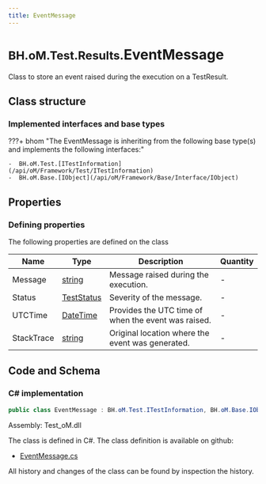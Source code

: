 ```yaml
---
title: EventMessage
---
```


# <small>BH.oM.Test.Results.</small>**EventMessage**

Class to store an event raised during the execution on a TestResult.

## Class structure

### Implemented interfaces and base types

???+ bhom "The EventMessage is inheriting from the following base type(s) and implements the following interfaces:"

    -  BH.oM.Test.[ITestInformation](/api/oM/Framework/Test/ITestInformation)
    -  BH.oM.Base.[IObject](/api/oM/Framework/Base/Interface/IObject)


## Properties



### Defining properties

The following properties are defined on the class

| Name             | Type             | Description      | Quantity         |
|------------------|------------------|------------------|------------------|
| Message | [string](https://learn.microsoft.com/en-us/dotnet/api/System.String?view=netstandard-2.0) | Message raised during the execution. | - |
| Status | [TestStatus](/api/oM/Framework/Test/TestStatus) | Severity of the message. | - |
| UTCTime | [DateTime](https://learn.microsoft.com/en-us/dotnet/api/System.DateTime?view=netstandard-2.0) | Provides the UTC time of when the event was raised. | - |
| StackTrace | [string](https://learn.microsoft.com/en-us/dotnet/api/System.String?view=netstandard-2.0) | Original location where the event was generated. | - |


## Code and Schema

### C# implementation

``` C# title="C#"
public class EventMessage : BH.oM.Test.ITestInformation, BH.oM.Base.IObject
```

Assembly: Test_oM.dll

The class is defined in C#. The class definition is available on github:

- [EventMessage.cs](https://github.com/BHoM/BHoM/blob/develop/Test_oM/Results\EventMessage.cs)

All history and changes of the class can be found by inspection the history.
